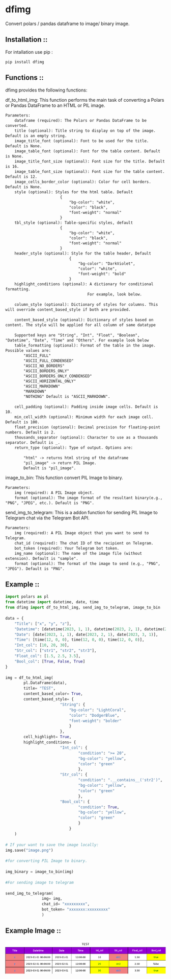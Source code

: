 # dfimg
Convert polars / pandas dataframe to image/ binary image. 

## Installation ::

For intallation use pip :

```shell
pip install dfimg
```

## Functions ::

dfimg provides the following functions:

df_to_html_img:
    This function performs the main task of converting a Polars or Pandas DataFrame to an HTML or PIL image.

    Parameters:
        dataframe (required): The Polars or Pandas DataFrame to be converted.
        title (optional): Title string to display on top of the image. Default is an empty string.
        image_title_font (optional): Font to be used for the title. Default is None.
        image_table_font (optional): Font for the table content. Default is None.
        image_title_font_size (optional): Font size for the title. Default is 16.
        image_table_font_size (optional): Font size for the table content. Default is 12.
        image_cells_border_color (optional): Color for cell borders. Default is None.
        style (optional): Styles for the html table. Default             
                            {
                                "bg-color": "white", 
                                "color": "black", 
                                "font-weight": "normal"
                            }
        tbl_style (optional): Table-specific styles, default 
                            {
                                "bg-color": "white", 
                                "color": "black", 
                                "font-weight": "normal"
                            }
        header_style (optional): Style for the table header, Default 
                                {
                                    "bg-color": "DarkViolet", 
                                    "color": "white", 
                                    "font-weight": "bold"
                                }
        highlight_conditions (optional): A dictionary for conditional formatting. 
                                        For example, look below.
                                        
        column_style (optional): Dictionary of styles for columns. This will override content_based_style if both are provided.

        content_based_style (optional): Dictionary of styles based on content. The style will be applied for all column of same datatype 

        Supported keys are "String", "Int", "Float", "Boolean", "Datetime", "Date", "Time" and "Others". For example look below
        table_formatting (optional): Format of the table in the image. Possible values are:
            "ASCII_FULL"
            "ASCII_FULL_CONDENSED"
            "ASCII_NO_BORDERS"
            "ASCII_BORDERS_ONLY"
            "ASCII_BORDERS_ONLY_CONDENSED"
            "ASCII_HORIZONTAL_ONLY"
            "ASCII_MARKDOWN"
            "MARKDOWN"
            "NOTHING" Default is "ASCII_MARKDOWN".

        cell_padding (optional): Padding inside image cells. Default is 10.
        min_cell_width (optional): Minimum width for each image cell. Default is 100.
        float_precision (optional): Decimal precision for floating-point numbers. Default is 2.
        thousands_separator (optional): Character to use as a thousands separator. Default is _.
        return_type (optional): Type of output. Options are:

            "html" -> returns html string of the dataframe
            "pil_image" -> return PIL Image.
            Default is "pil_image".

image_to_bin:
    This function convert PIL Image to binary.

    Parameters:
        img (required): A PIL Image object.
        format (optional): The image format of the resultant binary(e.g., "PNG", "JPEG", etc.). Default is "PNG".
        
send_img_to_telegram:
    This is a addon function for sending PIL Image to Telegram chat via the Telegram Bot API.
    
    Parameters:
        img (required): A PIL Image object that you want to send to Telegram.
        chat_id (required): The chat ID of the recipient on Telegram.
        bot_token (required): Your Telegram bot token.
        img_name (optional): The name of the image file (without extension). Default is "sample".
        format (optional): The format of the image to send (e.g., "PNG", "JPEG"). Default is "PNG".

## Example ::

```python
import polars as pl
from datetime import datetime, date, time
from dfimg import df_to_html_img, send_img_to_telegram, image_to_bin

data = {
    "Title": ["x", "y", "z"],
    "Datetime": [datetime(2023, 1, 1), datetime(2023, 2, 1), datetime(2023, 3, 1)],
    "Date": [date(2023, 1, 1), date(2023, 2, 1), date(2023, 3, 1)],    
    "Time": [time(12, 0, 0), time(12, 0, 0), time(12, 0, 0)],
    "Int_col": [10, 20, 30],
    "Str_col": ["str1", "str2", "str3"],
    "Float_col": [1.5, 2.5, 3.5],
    "Bool_col": [True, False, True]
}

img = df_to_html_img(
        pl.DataFrame(data),
        title= "TEST",
        content_based_color= True,
        content_based_style= {
                        "String": {
                            "bg-color": "LightCoral", 
                            "color": "DodgerBlue", 
                            "font-weight": "bolder"
                            }
                        },
        cell_highlight= True,
        highlight_conditions= {
                        "Int_col": {
                                "condition": ">= 20", 
                                "bg-color": "yellow", 
                                "color": "green"
                                },
                        "Str_col": {
                                "condition": ".__contains__('str2')", 
                                "bg-color": "yellow", 
                                "color": "green"
                                },
                        "Bool_col": {
                                "condition": True, 
                                "bg-color": "yellow", 
                                "color": "green"
                                }
                            }
    )

# If your want to save the image locally:
img.save("image.png")

#for converting PIL Image to binary.

img_binary = image_to_bin(img)

#For sending image to telegram 

send_img_to_telegram(
                img= img, 
                chat_id= "xxxxxxxxx", 
                bot_token= "xxxxxxx:xxxxxxxxx"
                )


```

## Example Image ::
![Example](img/image.png)
